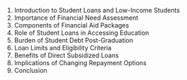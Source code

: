 1. Introduction to Student Loans and Low-Income Students
2. Importance of Financial Need Assessment
3. Components of Financial Aid Packages
4. Role of Student Loans in Accessing Education
5. Burden of Student Debt Post-Graduation
6. Loan Limits and Eligibility Criteria
7. Benefits of Direct Subsidized Loans
8. Implications of Changing Repayment Options
9. Conclusion

